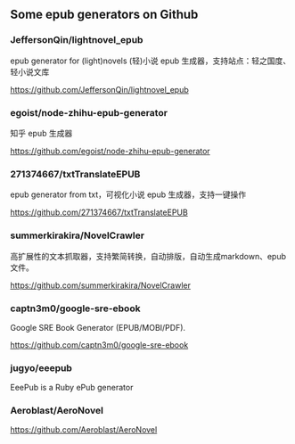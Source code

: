 ## Some epub generators on Github

### JeffersonQin/lightnovel_epub

epub generator for (light)novels (轻)小说 epub 生成器，支持站点：轻之国度、轻小说文库

https://github.com/JeffersonQin/lightnovel_epub

### egoist/node-zhihu-epub-generator

知乎 epub 生成器

https://github.com/egoist/node-zhihu-epub-generator

### 271374667/txtTranslateEPUB

epub generator from txt，可视化小说 epub 生成器，支持一键操作

https://github.com/271374667/txtTranslateEPUB

### summerkirakira/NovelCrawler

高扩展性的文本抓取器，支持繁简转换，自动排版，自动生成markdown、epub文件。

https://github.com/summerkirakira/NovelCrawler

### captn3m0/google-sre-ebook

Google SRE Book Generator (EPUB/MOBI/PDF).

https://github.com/captn3m0/google-sre-ebook

### jugyo/eeepub

EeePub is a Ruby ePub generator
###  Aeroblast/AeroNovel

https://github.com/Aeroblast/AeroNovel
